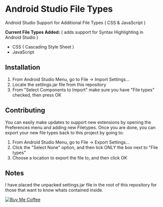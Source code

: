 Android Studio File Types
===

Android Studio Support for Additional File Types ( CSS &amp; JavaScript )

**Current File Types Added:** ( adds support for Syntax Highlighting in Android Studio )

* CSS ( Cascading Style Sheet )
* JavaScript

Installation
---
1. From Android Studio Menu, go to File -> Import Settings...
2. Locate the settings.jar file from this repository
3. From "Select Components to Import" make sure you have "File types" checked, then press OK

Contributing
---
You can easily make updates to support new extensions by opening the Preferences menu and adding new Filetypes.  Once you are done, you can export your new file types back to this project by going to:

1. From Android Studio Menu, go to File -> Export Settings...
2. Click the "Select None" option, and then tick ONLY the box next to "File types"
3. Choose a location to export the file to, and then click OK


Notes
---
I have placed the unpacked settings.jar file in the root of this repository for those that want to know whats contained inside.

[![Buy Me Coffee](https://peterschmalfeldt.com/buy-me-coffee.png)](https://www.paypal.me/manifestinteractive)
